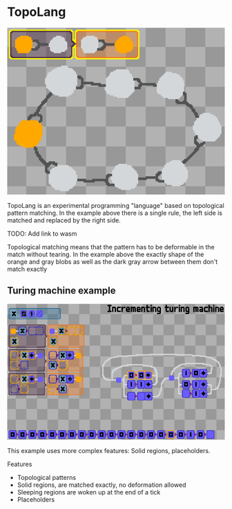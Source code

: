 TopoLang
========

![Train Animation](readme_resources/train.gif)

TopoLang is an experimental programming "language" based on topological pattern
matching. In the example above there is a single rule, the left side is matched
and replaced by the right side.

TODO: Add link to wasm

Topological matching means that the pattern has to be deformable in the match
without tearing. In the example above the exactly shape of the orange and gray
blobs as well as the dark gray arrow between them don't match exactly

## Turing machine example

![Turing machine](readme_resources/turing.gif)

This example uses more complex features: Solid regions, placeholders.

Features

- Topological patterns
- Solid regions, are matched exactly, no deformation allowed
- Sleeping regions are woken up at the end of a tick
- Placeholders
